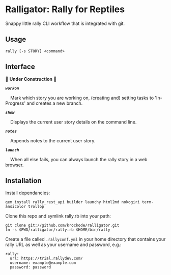 Ralligator: Rally for Reptiles
==============================

Snappy little rally CLI workflow that is integrated with git.

Usage
-----

    rally [-s STORY] <command>


Interface
---------

:construction: **Under Construction** :construction:


***`workon`***

&nbsp;
&nbsp;
Mark which story you are working on, (creating and) setting tasks to 'In-Progress' and creates a new branch.

***`show`***

&nbsp;
&nbsp;
Displays the current user story details on the command line.

***`notes`***

&nbsp;
&nbsp;
Appends notes to the current user story.

***`launch`***

&nbsp;
&nbsp;
When all else fails, you can always launch the rally story in a web browser.

Installation
------------

Install dependancies:

    gem install rally_rest_api builder launchy html2md nokogiri term-ansicolor trollop

Clone this repo and symlink rally.rb into your path:

    git clone git://github.com/krockode/ralligator.git
    ln -s $PWD/ralligator/rally.rb $HOME/bin/rally

Create a file called `.rallyconf.yml` in your home directory that contains
your rally URL as well as your username and password, e.g.:

    rally:
      url: https://trial.rallydev.com/
      username: example@example.com
      password: password

